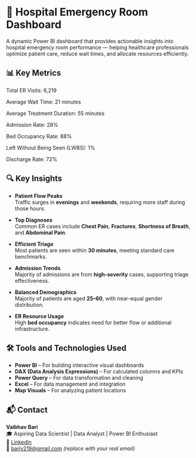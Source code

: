 # 🏥 Hospital Emergency Room Dashboard

A dynamic Power BI dashboard that provides actionable insights into hospital emergency room performance — helping healthcare professionals optimize patient care, reduce wait times, and allocate resources efficiently.


## 📊 Key Metrics

Total ER Visits: 6,219

Average Wait Time: 21 minutes

Average Treatment Duration: 55 minutes

Admission Rate: 28%

Bed Occupancy Rate: 88%

Left Without Being Seen (LWBS): 1%

Discharge Rate: 72%



## 🔍 Key Insights

- **Patient Flow Peaks**  
  Traffic surges in **evenings** and **weekends**, requiring more staff during those hours.

- **Top Diagnoses**  
  Common ER cases include **Chest Pain**, **Fractures**, **Shortness of Breath**, and **Abdominal Pain**.

- **Efficient Triage**  
  Most patients are seen within **30 minutes**, meeting standard care benchmarks.

- **Admission Trends**  
  Majority of admissions are from **high-severity** cases, supporting triage effectiveness.

- **Balanced Demographics**  
  Majority of patients are aged **25–60**, with near-equal gender distribution.

- **ER Resource Usage**  
  High **bed occupancy** indicates need for better flow or additional infrastructure.



## 🛠 Tools and Technologies Used

- **Power BI** – For building interactive visual dashboards  
- **DAX (Data Analysis Expressions)** – For calculated columns and KPIs  
- **Power Query** – For data transformation and cleaning  
- **Excel** – For data management and integration  
- **Map Visuals** – For analyzing patient locations 



## 📬 Contact

**Vaibhav Bari**  
🎓 Aspiring Data Scientist | Data Analyst | Power BI Enthusiast   
🔗 [LinkedIn](https://linkedin.com/in/vaibhavbari)  
📧 bariv219@gmail.com *(replace with your real email)*  

